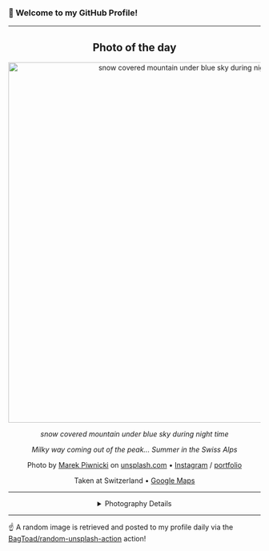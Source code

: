 ### 👋 Welcome to my GitHub Profile!

----
<div align="center">

## Photo of the day
  
  <a href="https://unsplash.com/photos/snow-covered-mountain-under-blue-sky-during-night-time-ABzeBBX6RJA"><img width="720" src="https://images.unsplash.com/photo-1627842468152-62f95538037a?crop=entropy&cs=tinysrgb&fit=max&fm=jpg&ixid=M3w1OTQ0OTd8MHwxfHJhbmRvbXx8fHx8fHx8fDE3NTUxNTE4OTR8&ixlib=rb-4.1.0&q=80&w=1080" alt="snow covered mountain under blue sky during night time"></a>
  
  <em>snow covered mountain under blue sky during night time</em>
  
  <em>Milky way coming out of the peak... Summer in the Swiss Alps</em>

  Photo by [Marek Piwnicki](https://marpiwnicki.github.io) on [unsplash.com](https://unsplash.com/) • [Instagram](https://instagram.com/marekpiwnicki) / [portfolio](https://marpiwnicki.github.io)
  
  Taken at Switzerland • [Google Maps](https://www.google.com/maps/search/?api=1&query=46.818188,8.227512)
  
  ---
  
<details>
<summary>Photography Details</summary>
  
| Parameter     | Value |
| ------------- | ----- |
| Camera Model  | Canon EOS 6D |
| Exposure Time | 25 |
| Aperture      | 4 |
| Focal Length  | 17.0 |
| ISO           | 1600 |
| Location      | Switzerland (Switzerland) |
| Coordinates   | Latitude 46.818188, Longitude 8.227512 |

</details>

</div>

----

☝️ A random image is retrieved and posted to my profile daily via the [BagToad/random-unsplash-action](https://github.com/BagToad/random-unsplash-action) action!
